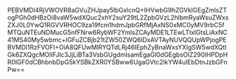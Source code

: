PEBVMDI4RjVWOVR8aGVuZHJpay5lbGxlcnQ+IHVwbG9hZGVkIGEgZmlsZTogPGh0dHBzOi8vaW5wdXQuc2xhY2suY29tL2ZpbGVzL2hlbmRyaWsuZWxsZXJ0L0YwQ1RGVVRHOC9za19fcm1hdmJpbGRfMjAxNS0xMC0yMV9rbC5fMTQuNTEuNDMucG5nfFNrw6RybWF2YmlsZCAyMDE1LTEwLTIxIGtsLiAxNC41MS40My5wbmc+IGFuZCBjb21tZW50ZWQ6IDxAVTAyNUVQQUpWPjogPEBVMDI1RzFVOFI+OiA8QFUwMlRYQTdLRj46IEphZyBnaWxsYXIgSW5wdXQtIGk6ZXQgcMOlIFJlc3JjLiBTa3VsbGUgdmlsamEgaGl0dGEgbsOlZ290IHPDpHR0IGF0dCBhbnbDpG5kYSBkZXR0YSBww6UgaGVtc2lkYW4uIEbDtnJzbGFnPw==
